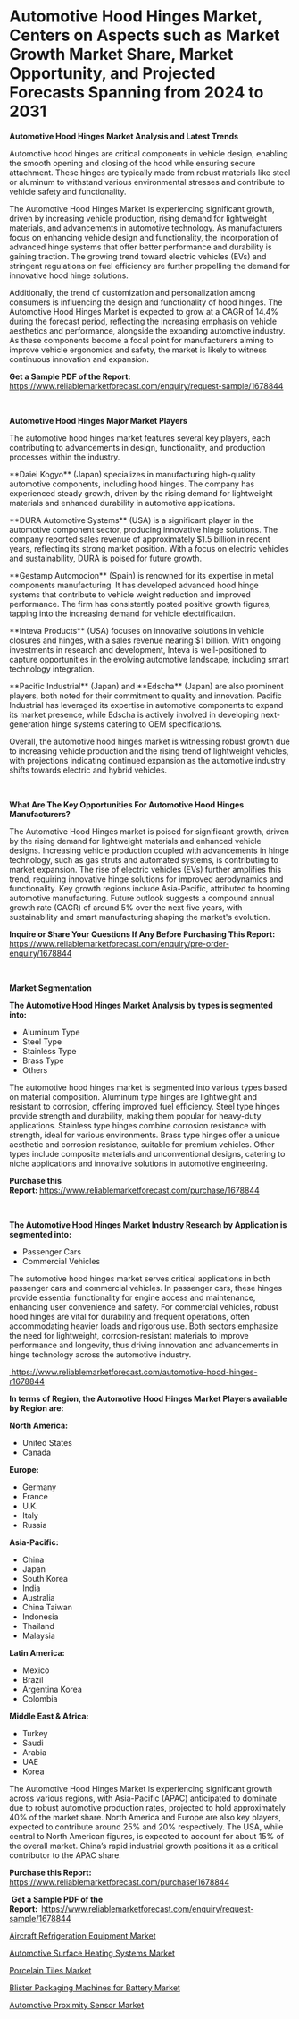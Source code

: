 <p><h1>Automotive Hood Hinges Market, Centers on Aspects such as Market Growth Market Share, Market Opportunity, and Projected Forecasts Spanning from 2024 to 2031</h1></p><p><strong>Automotive Hood Hinges Market Analysis and Latest Trends</strong></p>
<p><p>Automotive hood hinges are critical components in vehicle design, enabling the smooth opening and closing of the hood while ensuring secure attachment. These hinges are typically made from robust materials like steel or aluminum to withstand various environmental stresses and contribute to vehicle safety and functionality.</p><p>The Automotive Hood Hinges Market is experiencing significant growth, driven by increasing vehicle production, rising demand for lightweight materials, and advancements in automotive technology. As manufacturers focus on enhancing vehicle design and functionality, the incorporation of advanced hinge systems that offer better performance and durability is gaining traction. The growing trend toward electric vehicles (EVs) and stringent regulations on fuel efficiency are further propelling the demand for innovative hood hinge solutions.</p><p>Additionally, the trend of customization and personalization among consumers is influencing the design and functionality of hood hinges. The Automotive Hood Hinges Market is expected to grow at a CAGR of 14.4% during the forecast period, reflecting the increasing emphasis on vehicle aesthetics and performance, alongside the expanding automotive industry. As these components become a focal point for manufacturers aiming to improve vehicle ergonomics and safety, the market is likely to witness continuous innovation and expansion.</p></p>
<p><strong>Get a Sample PDF of the Report:&nbsp;</strong> <a href="https://www.reliablemarketforecast.com/enquiry/request-sample/1678844?utm_campaign=1170&utm_medium=2&utm_source=Github&utm_content=ia&utm_term=01112024&utm_id=automotive-hood-hinges">https://www.reliablemarketforecast.com/enquiry/request-sample/1678844</a></p>
<p>&nbsp;</p>
<p><strong>Automotive Hood Hinges Major Market Players</strong></p>
<p><p>The automotive hood hinges market features several key players, each contributing to advancements in design, functionality, and production processes within the industry. </p><p>**Daiei Kogyo** (Japan) specializes in manufacturing high-quality automotive components, including hood hinges. The company has experienced steady growth, driven by the rising demand for lightweight materials and enhanced durability in automotive applications.</p><p>**DURA Automotive Systems** (USA) is a significant player in the automotive component sector, producing innovative hinge solutions. The company reported sales revenue of approximately $1.5 billion in recent years, reflecting its strong market position. With a focus on electric vehicles and sustainability, DURA is poised for future growth.</p><p>**Gestamp Automocion** (Spain) is renowned for its expertise in metal components manufacturing. It has developed advanced hood hinge systems that contribute to vehicle weight reduction and improved performance. The firm has consistently posted positive growth figures, tapping into the increasing demand for vehicle electrification.</p><p>**Inteva Products** (USA) focuses on innovative solutions in vehicle closures and hinges, with a sales revenue nearing $1 billion. With ongoing investments in research and development, Inteva is well-positioned to capture opportunities in the evolving automotive landscape, including smart technology integration.</p><p>**Pacific Industrial** (Japan) and **Edscha** (Japan) are also prominent players, both noted for their commitment to quality and innovation. Pacific Industrial has leveraged its expertise in automotive components to expand its market presence, while Edscha is actively involved in developing next-generation hinge systems catering to OEM specifications.</p><p>Overall, the automotive hood hinges market is witnessing robust growth due to increasing vehicle production and the rising trend of lightweight vehicles, with projections indicating continued expansion as the automotive industry shifts towards electric and hybrid vehicles.</p></p>
<p>&nbsp;</p>
<p><strong>What Are The Key Opportunities For Automotive Hood Hinges Manufacturers?</strong></p>
<p><p>The Automotive Hood Hinges market is poised for significant growth, driven by the rising demand for lightweight materials and enhanced vehicle designs. Increasing vehicle production coupled with advancements in hinge technology, such as gas struts and automated systems, is contributing to market expansion. The rise of electric vehicles (EVs) further amplifies this trend, requiring innovative hinge solutions for improved aerodynamics and functionality. Key growth regions include Asia-Pacific, attributed to booming automotive manufacturing. Future outlook suggests a compound annual growth rate (CAGR) of around 5% over the next five years, with sustainability and smart manufacturing shaping the market's evolution.</p></p>
<p><strong>Inquire or Share Your Questions If Any Before Purchasing This Report:</strong> <a href="https://www.reliablemarketforecast.com/enquiry/pre-order-enquiry/1678844?utm_campaign=1170&utm_medium=2&utm_source=Github&utm_content=ia&utm_term=01112024&utm_id=automotive-hood-hinges">https://www.reliablemarketforecast.com/enquiry/pre-order-enquiry/1678844</a></p>
<p>&nbsp;</p>
<p><strong>Market Segmentation</strong></p>
<p><strong>The Automotive Hood Hinges Market Analysis by types is segmented into:</strong></p>
<p><ul><li>Aluminum Type</li><li>Steel Type</li><li>Stainless Type</li><li>Brass Type</li><li>Others</li></ul></p>
<p><p>The automotive hood hinges market is segmented into various types based on material composition. Aluminum type hinges are lightweight and resistant to corrosion, offering improved fuel efficiency. Steel type hinges provide strength and durability, making them popular for heavy-duty applications. Stainless type hinges combine corrosion resistance with strength, ideal for various environments. Brass type hinges offer a unique aesthetic and corrosion resistance, suitable for premium vehicles. Other types include composite materials and unconventional designs, catering to niche applications and innovative solutions in automotive engineering.</p></p>
<p><strong>Purchase this Report:&nbsp;</strong><a href="https://www.reliablemarketforecast.com/purchase/1678844?utm_campaign=1170&utm_medium=2&utm_source=Github&utm_content=ia&utm_term=01112024&utm_id=automotive-hood-hinges">https://www.reliablemarketforecast.com/purchase/1678844</a></p>
<p>&nbsp;</p>
<p><strong>The Automotive Hood Hinges Market Industry Research by Application is segmented into:</strong></p>
<p><ul><li>Passenger Cars</li><li>Commercial Vehicles</li></ul></p>
<p><p>The automotive hood hinges market serves critical applications in both passenger cars and commercial vehicles. In passenger cars, these hinges provide essential functionality for engine access and maintenance, enhancing user convenience and safety. For commercial vehicles, robust hood hinges are vital for durability and frequent operations, often accommodating heavier loads and rigorous use. Both sectors emphasize the need for lightweight, corrosion-resistant materials to improve performance and longevity, thus driving innovation and advancements in hinge technology across the automotive industry.</p></p>
<p><a href="https://www.reliablemarketforecast.com/automotive-hood-hinges-r1678844?utm_campaign=1170&utm_medium=2&utm_source=Github&utm_content=ia&utm_term=01112024&utm_id=automotive-hood-hinges">&nbsp;https://www.reliablemarketforecast.com/automotive-hood-hinges-r1678844</a></p>
<p><strong>In terms of Region, the Automotive Hood Hinges Market Players available by Region are:</strong></p>
<p>
    <p> <strong> North America: </strong>
        <ul>
            <li>United States</li>
            <li>Canada</li>
        </ul>
        </p> 
    <p> <strong> Europe: </strong>
        <ul>
            <li>Germany</li>
            <li>France</li>
            <li>U.K.</li>
            <li>Italy</li>
            <li>Russia</li>
        </ul>
        </p> 
    <p> <strong> Asia-Pacific: </strong>
        <ul>
            <li>China</li>
            <li>Japan</li>
            <li>South Korea</li>
            <li>India</li>
            <li>Australia</li>
            <li>China Taiwan</li>
            <li>Indonesia</li>
            <li>Thailand</li>
            <li>Malaysia</li>
        </ul>
        </p> 
    <p> <strong> Latin America: </strong>
        <ul>
            <li>Mexico</li>
            <li>Brazil</li>
            <li>Argentina Korea</li>
            <li>Colombia</li>
        </ul>
        </p> 
    <p> <strong> Middle East & Africa: </strong>
        <ul>
            <li>Turkey</li>
            <li>Saudi</li>
            <li>Arabia</li>
            <li>UAE</li>
            <li>Korea</li>
        </ul>
    </p>
    </p>
<p><p>The Automotive Hood Hinges Market is experiencing significant growth across various regions, with Asia-Pacific (APAC) anticipated to dominate due to robust automotive production rates, projected to hold approximately 40% of the market share. North America and Europe are also key players, expected to contribute around 25% and 20% respectively. The USA, while central to North American figures, is expected to account for about 15% of the overall market. China’s rapid industrial growth positions it as a critical contributor to the APAC share.</p></p>
<p><strong>Purchase this Report: </strong><a href="https://www.reliablemarketforecast.com/purchase/1678844?utm_campaign=1170&utm_medium=2&utm_source=Github&utm_content=ia&utm_term=01112024&utm_id=automotive-hood-hinges">https://www.reliablemarketforecast.com/purchase/1678844</a></p>
<p>&nbsp;<strong>Get a Sample PDF of the Report:&nbsp;&nbsp;</strong><a href="https://www.reliablemarketforecast.com/enquiry/request-sample/1678844?utm_campaign=1170&utm_medium=2&utm_source=Github&utm_content=ia&utm_term=01112024&utm_id=automotive-hood-hinges">https://www.reliablemarketforecast.com/enquiry/request-sample/1678844</a></p>
<p><strong></strong></p>
<p><p><a href="https://issuu.com/reportprime-2/docs/aircraft-refrigeration-equipment-ma_dca1fe3288cccd?utm_campaign=1170&utm_medium=2&utm_source=Github&utm_content=ia&utm_term=01112024&utm_id=automotive-hood-hinges">Aircraft Refrigeration Equipment Market</a></p><p><a href="https://www.linkedin.com/pulse/automotive-surface-heating-systems-market-research-report-exploring-ax1xc?utm_campaign=1170&utm_medium=2&utm_source=Github&utm_content=ia&utm_term=01112024&utm_id=automotive-hood-hinges">Automotive Surface Heating Systems Market</a></p><p><a href="https://medium.com/@giannabilliehph2/this-report-aims-to-provide-a-comprehensive-presentation-of-the-global-market-for-porcelain-tiles-81f49a558372?utm_campaign=1170&utm_medium=2&utm_source=Github&utm_content=ia&utm_term=01112024&utm_id=automotive-hood-hinges">Porcelain Tiles Market</a></p><p><a href="https://issuu.com/reportprime-2/docs/blister-packaging-machines-for-batt_653ecbaefe715c?utm_campaign=1170&utm_medium=2&utm_source=Github&utm_content=ia&utm_term=01112024&utm_id=automotive-hood-hinges">Blister Packaging Machines for Battery Market</a></p><p><a href="https://github.com/padencrooks0o/Market-Research-Report-List-1/blob/main/automotive-proximity-sensor-market.md?utm_campaign=1170&utm_medium=2&utm_source=Github&utm_content=ia&utm_term=01112024&utm_id=automotive-hood-hinges">Automotive Proximity Sensor Market</a></p></p>